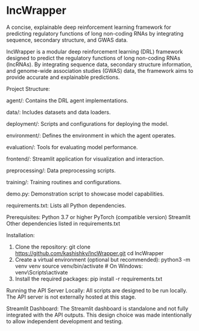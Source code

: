 # lncWrapper
A concise, explainable deep reinforcement learning framework for predicting regulatory functions of long non-coding RNAs by integrating sequence, secondary structure, and GWAS data. 

lncWrapper is a modular deep reinforcement learning (DRL) framework designed to predict the regulatory functions of long non-coding RNAs (lncRNAs). By integrating sequence data, secondary structure information, and genome-wide association studies (GWAS) data, the framework aims to provide accurate and explainable predictions.

Project Structure:

agent/: Contains the DRL agent implementations.

data/: Includes datasets and data loaders.

deployment/: Scripts and configurations for deploying the model.

environment/: Defines the environment in which the agent operates.

evaluation/: Tools for evaluating model performance.

frontend/: Streamlit application for visualization and interaction.

preprocessing/: Data preprocessing scripts.

training/: Training routines and configurations.

demo.py: Demonstration script to showcase model capabilities.

requirements.txt: Lists all Python dependencies.

Prerequisites:
Python 3.7 or higher
PyTorch (compatible version)
Streamlit
Other dependencies listed in requirements.txt


Installation:
1. Clone the repository:
   git clone https://github.com/kashishky/lncWrapper.git
   cd lncWrapper
2. Create a virtual environment (optional but recommended):
   python3 -m venv venv
   source venv/bin/activate  # On Windows: venv\Scripts\activate
3. Install the required packages:
   pip install -r requirements.txt


Running the API Server Locally: All scripts are designed to be run locally. The API server is not externally hosted at this stage.

Streamlit Dashboard: The Streamlit dashboard is standalone and not fully integrated with the API outputs. This design choice was made intentionally to allow independent development and testing.



